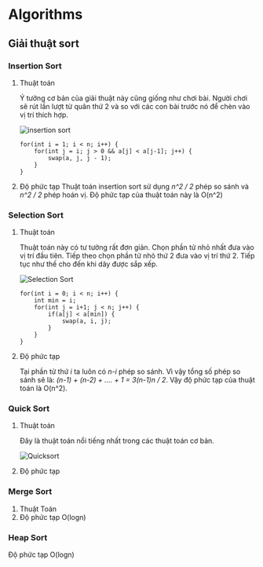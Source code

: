 # Algorithms
## Giải thuật sort
### Insertion Sort
1. Thuật toán

	Ý tưởng cơ bản của giải thuật này cũng giống như chơi bài. Người chơi sẽ rút lần lượt từ quân thứ 2 và so với các con bài trước nó để chèn vào vị trí thích hợp.
	
	![insertion sort](https://goo.gl/aFH1kj)

	```
	for(int i = 1; i < n; i++) {
		for(int j = i; j > 0 && a[j] < a[j-1]; j++) {
			swap(a, j, j - 1);
		}
	}
	```
	
2. Độ phức tạp
	Thuật toán insertion sort sử dụng *n^2 / 2* phép so sánh và *n^2 / 2* phép hoán vị. Độ phức tạp của thuật toán này là O(n^2)

### Selection Sort
1. Thuật toán

	Thuật toán này có tư tưởng rất đơn giản. Chọn phần tử nhỏ nhất đưa vào vị trí đầu tiên. Tiếp theo chọn phần tử nhỏ thứ 2 đưa vào vị trí thứ 2. Tiếp tục như thế cho đến khi dãy được sắp xếp.

	![Selection Sort](https://goo.gl/gchQRu)
	
	```
	for(int i = 0; i < n; i++) {
		int min = i;
		for(int j = i+1; j < n; j++) {
			if(a[j] < a[min]) {
				swap(a, i, j);
			}	
		}
	}
	```

2. Độ phức tạp

	Tại phần tử thứ *i* ta luôn có *n-i* phép so sánh. Vì vậy tổng số phép so sánh sẽ là: *(n-1) + (n-2) + .... + 1 = 3(n-1)n / 2*. Vậy độ phức tạp của thuật toán là O(n^2).		

	

### Quick Sort
1. Thuật toán

	Đây là thuật toán nổi tiếng nhất trong các thuật toán cơ bản. 
	
	![Quicksort](https://goo.gl/3AdjtN)
2. Độ phức tạp

### Merge Sort
1. Thuật Toán
2. Độ phức tạp O(logn)
### Heap Sort
Độ phức tạp O(logn)
